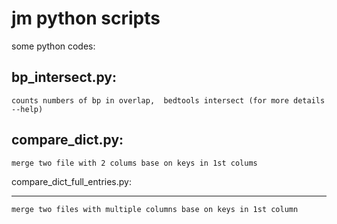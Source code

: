 jm python scripts
================

some python codes:

bp_intersect.py:
----------------
	counts numbers of bp in overlap,  bedtools intersect (for more details --help)

compare_dict.py:
----------------
	merge two file with 2 colums base on keys in 1st colums

compare_dict_full_entries.py:
_____________________________
	merge two files with multiple columns base on keys in 1st column  
